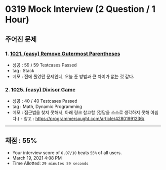 # 0319 Mock Interview (2 Question / 1 Hour)

## 주어진 문제

### 1. [1021. (easy) Remove Outermost Parentheses](https://leetcode.com/problems/remove-outermost-parentheses/)

- 성공 : 59 / 59 Testcases Passed
- tag : Stack
- 메모 : 전에 풀었던 문제인데, 오늘 푼 방법과 큰 차이가 없는 것 같다.

### 2. [1025. (easy) Divisor Game](https://leetcode.com/problems/divisor-game/)

- 성공 : 40 / 40 Testcases Passed
- tag : Math, Dynamic Programming
- 메모 : 접근법을 찾지 못해서, 아래 링크 참고함 (정답을 스스로 생각하지 못해 아쉽다.) - 참고 : https://programmersought.com/article/42801991236/

---

## 채점 : 55%

- Your interview score of `6.07/10` beats `55%` of all users.
- March 19, 2021 4:08 PM
- Time Allotted: `29 minutes 59 seconds`
